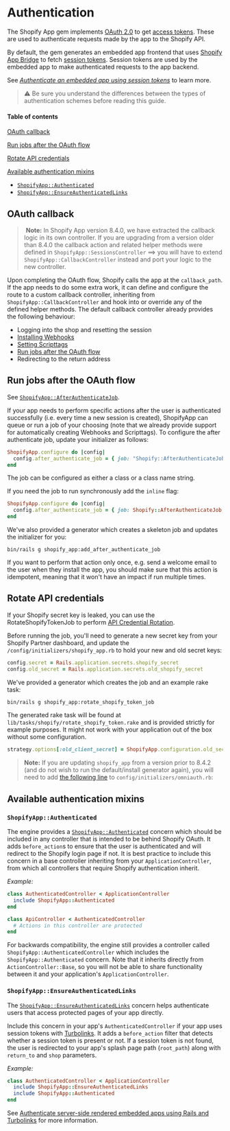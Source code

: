 # Authentication

The Shopify App gem implements [OAuth 2.0](https://shopify.dev/tutorials/authenticate-with-oauth) to get [access tokens](https://shopify.dev/concepts/about-apis/authentication#api-access-modes). These are used to authenticate requests made by the app to the Shopify API. 

By default, the gem generates an embedded app frontend that uses [Shopify App Bridge](https://shopify.dev/tools/app-bridge) to fetch [session tokens](https://shopify.dev/concepts/apps/building-embedded-apps-using-session-tokens). Session tokens are used by the embedded app to make authenticated requests to the app backend. 

See [*Authenticate an embedded app using session tokens*](https://shopify.dev/apps/auth/oauth/session-tokens/getting-started) to learn more. 

> ⚠️ Be sure you understand the differences between the types of authentication schemes before reading this guide.

#### Table of contents

[OAuth callback](#oauth-callback)

[Run jobs after the OAuth flow](#run-jobs-after-the-oauth-flow)

[Rotate API credentials](#rotate-api-credentials)

[Available authentication mixins](#available-authentication-mixins)
  * [`ShopifyApp::Authenticated`](#shopifyappauthenticated)
  * [`ShopifyApp::EnsureAuthenticatedLinks`](#shopifyappensureauthenticatedlinks)

## OAuth callback

>️ **Note:** In Shopify App version 8.4.0, we have extracted the callback logic in its own controller. If you are upgrading from a version older than 8.4.0 the callback action and related helper methods were defined in `ShopifyApp::SessionsController` ==> you will have to extend `ShopifyApp::CallbackController` instead and port your logic to the new controller.

Upon completing the OAuth flow, Shopify calls the app at the `callback_path`. If the app needs to do some extra work, it can define and configure the route to a custom callback controller, inheriting from `ShopifyApp::CallbackController` and hook into or override any of the defined helper methods. The default callback controller already provides the following behaviour:
* Logging into the shop and resetting the session
* [Installing Webhooks](/docs/shopify_app/webhooks.md)
* [Setting Scripttags](/docs/shopify_app/script-tags.md)
* [Run jobs after the OAuth flow](#run-jobs-after-the-oauth-flow)
* Redirecting to the return address

## Run jobs after the OAuth flow

See [`ShopifyApp::AfterAuthenticateJob`](/lib/generators/shopify_app/add_after_authenticate_job/templates/after_authenticate_job.rb).

If your app needs to perform specific actions after the user is authenticated successfully (i.e. every time a new session is created), ShopifyApp can queue or run a job of your choosing (note that we already provide support for automatically creating Webhooks and Scripttags). To configure the after authenticate job, update your initializer as follows:

```ruby
ShopifyApp.configure do |config|
  config.after_authenticate_job = { job: "Shopify::AfterAuthenticateJob" }
end
```

The job can be configured as either a class or a class name string.

If you need the job to run synchronously add the `inline` flag:

```ruby
ShopifyApp.configure do |config|
  config.after_authenticate_job = { job: Shopify::AfterAuthenticateJob, inline: true }
end
```

We've also provided a generator which creates a skeleton job and updates the initializer for you:

```
bin/rails g shopify_app:add_after_authenticate_job
```

If you want to perform that action only once, e.g. send a welcome email to the user when they install the app, you should make sure that this action is idempotent, meaning that it won't have an impact if run multiple times.

## Rotate API credentials

If your Shopify secret key is leaked, you can use the RotateShopifyTokenJob to perform [API Credential Rotation](https://help.shopify.com/en/api/getting-started/authentication/oauth/api-credential-rotation).

Before running the job, you'll need to generate a new secret key from your Shopify Partner dashboard, and update the `/config/initializers/shopify_app.rb` to hold your new and old secret keys:

```ruby
config.secret = Rails.application.secrets.shopify_secret
config.old_secret = Rails.application.secrets.old_shopify_secret
```

We've provided a generator which creates the job and an example rake task:

```sh
bin/rails g shopify_app:rotate_shopify_token_job
```

The generated rake task will be found at `lib/tasks/shopify/rotate_shopify_token.rake` and is provided strictly for example purposes. It might not work with your application out of the box without some configuration.

```ruby
strategy.options[:old_client_secret] = ShopifyApp.configuration.old_secret
```

> **Note:** If you are updating `shopify_app` from a version prior to 8.4.2 (and do not wish to run the default/install generator again), you will need to add [the following line](https://github.com/Shopify/shopify_app/blob/4f7e6cca2a472d8f7af44b938bd0fcafe4d8e88a/lib/generators/shopify_app/install/templates/shopify_provider.rb#L18) to `config/initializers/omniauth.rb`:

## Available authentication mixins

### `ShopifyApp::Authenticated`

The engine provides a [`ShopifyApp::Authenticated`](/app/controllers/concerns/shopify_app/authenticated.rb) concern which should be included in any controller that is intended to be behind Shopify OAuth. It adds `before_action`s to ensure that the user is authenticated and will redirect to the Shopify login page if not. It is best practice to include this concern in a base controller inheriting from your `ApplicationController`, from which all controllers that require Shopify authentication inherit.

*Example:*

```rb
class AuthenticatedController < ApplicationController
  include ShopifyApp::Authenticated
end

class ApiController < AuthenticatedController
  # Actions in this controller are protected
end
```

For backwards compatibility, the engine still provides a controller called `ShopifyApp::AuthenticatedController` which includes the `ShopifyApp::Authenticated` concern. Note that it inherits directly from `ActionController::Base`, so you will not be able to share functionality between it and your application's `ApplicationController`.

### `ShopifyApp::EnsureAuthenticatedLinks`

The [`ShopifyApp::EnsureAuthenticatedLinks`](/app/controllers/concerns/shopify_app/ensure_authenticated_links.rb) concern helps authenticate users that access protected pages of your app directly.

Include this concern in your app's `AuthenticatedController` if your app uses session tokens with [Turbolinks](https://github.com/turbolinks/turbolinks). It adds a `before_action` filter that detects whether a session token is present or not. If a session token is not found, the user is redirected to your app's splash page path (`root_path`) along with `return_to` and `shop` parameters.

*Example:*

```rb
class AuthenticatedController < ApplicationController
  include ShopifyApp::EnsureAuthenticatedLinks
  include ShopifyApp::Authenticated
end
```

See [Authenticate server-side rendered embedded apps using Rails and Turbolinks](https://shopify.dev/tutorials/authenticate-server-side-rendered-embedded-apps-using-rails-and-turbolinks) for more information.
